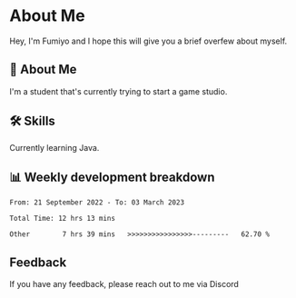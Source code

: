 
# About Me

Hey, I'm Fumiyo and I hope this will give you a brief overfew about myself.


## 🚀 About Me
I'm a student that's currently trying to start a game studio.


## 🛠 Skills

Currently learning Java.


## 📊 Weekly development breakdown
<!--START_SECTION:waka-->

```text
From: 21 September 2022 - To: 03 March 2023

Total Time: 12 hrs 13 mins

Other        7 hrs 39 mins   >>>>>>>>>>>>>>>>---------   62.70 %
```

<!--END_SECTION:waka-->


## Feedback

If you have any feedback, please reach out to me via Discord
